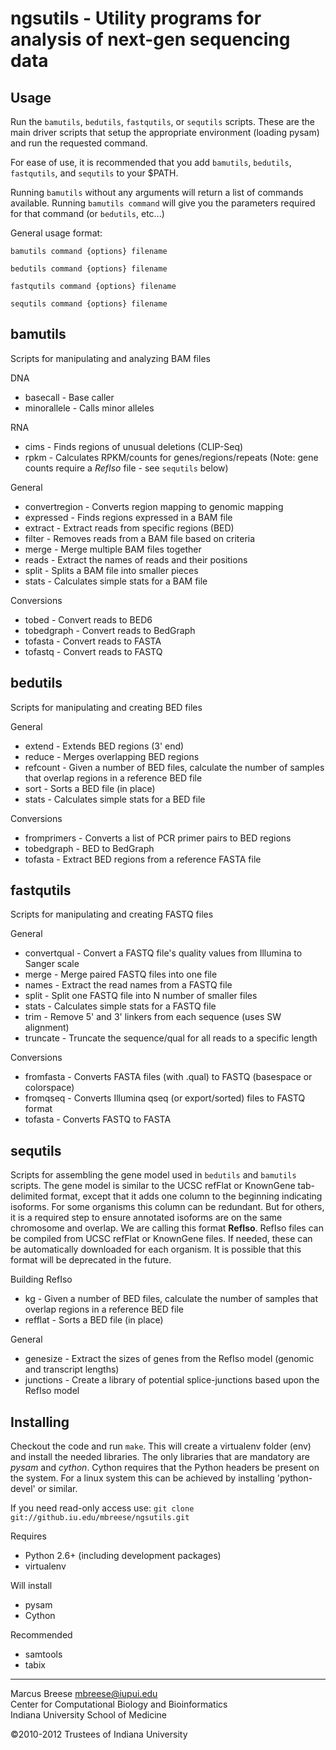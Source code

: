ngsutils - Utility programs for analysis of next-gen sequencing data
===
Usage
---
Run the `bamutils`, `bedutils`, `fastqutils`, or `sequtils` scripts. These are the main driver scripts 
that setup the appropriate environment (loading pysam) and run the requested command.

For ease of use, it is recommended that you add `bamutils`, `bedutils`, `fastqutils`, and `sequtils` to your $PATH.

Running `bamutils` without any arguments will return a list of commands available.  Running `bamutils command`
will give you the parameters required for that command (or `bedutils`, etc...)

General usage format:

`bamutils command {options} filename`  

`bedutils command {options} filename`  

`fastqutils command {options} filename`  

`sequtils command {options} filename`  

bamutils
---

Scripts for manipulating and analyzing BAM files

DNA

* basecall      - Base caller
* minorallele   - Calls minor alleles

RNA

* cims          - Finds regions of unusual deletions (CLIP-Seq)
* rpkm          - Calculates RPKM/counts for genes/regions/repeats (Note: gene counts require a *RefIso* file - see `sequtils` below)

General

* convertregion - Converts region mapping to genomic mapping
* expressed     - Finds regions expressed in a BAM file
* extract       - Extract reads from specific regions (BED)
* filter        - Removes reads from a BAM file based on criteria
* merge         - Merge multiple BAM files together
* reads         - Extract the names of reads and their positions
* split         - Splits a BAM file into smaller pieces
* stats         - Calculates simple stats for a BAM file

Conversions

* tobed         - Convert reads to BED6
* tobedgraph    - Convert reads to BedGraph
* tofasta       - Convert reads to FASTA
* tofastq       - Convert reads to FASTQ


bedutils
---

Scripts for manipulating and creating BED files

General

* extend       - Extends BED regions (3' end)
* reduce       - Merges overlapping BED regions
* refcount     - Given a number of BED files, calculate the number of samples that overlap regions in a reference BED file
* sort         - Sorts a BED file (in place)
* stats        - Calculates simple stats for a BED file

Conversions

* fromprimers  - Converts a list of PCR primer pairs to BED regions
* tobedgraph   - BED to BedGraph
* tofasta      - Extract BED regions from a reference FASTA file


fastqutils
---

Scripts for manipulating and creating FASTQ files

General

* convertqual  - Convert a FASTQ file's quality values from Illumina to Sanger scale
* merge        - Merge paired FASTQ files into one file
* names        - Extract the read names from a FASTQ file
* split        - Split one FASTQ file into N number of smaller files
* stats        - Calculates simple stats for a FASTQ file
* trim         - Remove 5' and 3' linkers from each sequence (uses SW alignment)
* truncate     - Truncate the sequence/qual for all reads to a specific length

Conversions

* fromfasta    - Converts FASTA files (with .qual) to FASTQ (basespace or colorspace)
* fromqseq     - Converts Illumina qseq (or export/sorted) files to FASTQ format
* tofasta      - Converts FASTQ to FASTA


sequtils
---

Scripts for assembling the gene model used in `bedutils` and `bamutils` scripts. The gene model is similar to the UCSC refFlat or KnownGene
tab-delimited format, except that it adds one column to the beginning indicating isoforms. For some organisms this column can be redundant. 
But for others, it is a required step to ensure annotated isoforms are on the same chromosome and overlap. We are calling this format 
**RefIso**. RefIso files can be compiled from UCSC refFlat or KnownGene files. If needed, these can be automatically downloaded for each 
organism. It is possible that this format will be deprecated in the future.

Building RefIso

* kg           - Given a number of BED files, calculate the number of samples that overlap regions in a reference BED file
* refflat      - Sorts a BED file (in place)

General

* genesize     - Extract the sizes of genes from the RefIso model (genomic and transcript lengths)
* junctions    - Create a library of potential splice-junctions based upon the RefIso model


Installing
---

Checkout the code and run `make`. This will create a virtualenv folder (env) and install the needed libraries. The only libraries that are
mandatory are *pysam* and *cython*. Cython requires that the Python headers be present on the system. For a linux system this can be
achieved by installing 'python-devel' or similar.

If you need read-only access use:
`git clone git://github.iu.edu/mbreese/ngsutils.git`

Requires

* Python 2.6+ (including development packages)
* virtualenv

Will install

* pysam
* Cython

Recommended

* samtools
* tabix

---

Marcus Breese <mbreese@iupui.edu>  
Center for Computational Biology and Bioinformatics  
Indiana University School of Medicine


&copy;2010-2012 Trustees of Indiana University